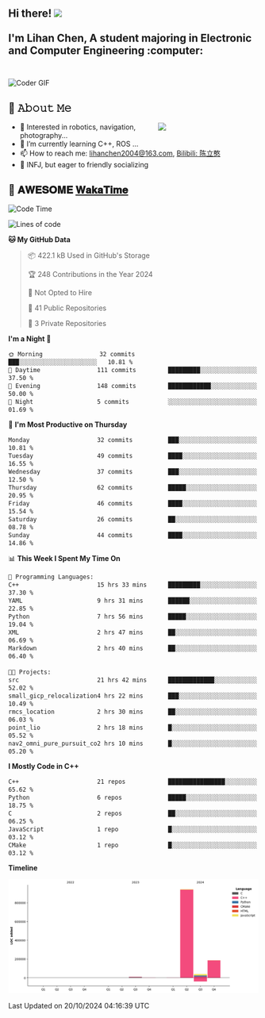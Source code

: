 <h2 align="left">
 <abc>
  <br>Hi there! <img src="https://user-images.githubusercontent.com/42378118/110234147-e3259600-7f4e-11eb-95be-0c4047144dea.gif" width="30"><br>
  <br> I'm Lihan Chen, A student majoring in Electronic and Computer Engineering :computer:<br>
  <br>
 </abc>
</h2>

<img align="center" src="https://media.giphy.com/media/SWoSkN6DxTszqIKEqv/giphy.gif" alt="Coder GIF" width="500">

## :book: 𝙰𝚋𝚘𝚞𝚝 𝙼𝚎

<img align="right" width="40%" src="https://github-readme-stats.vercel.app/api?username=LihanChen2004&show_icons=true&icon_color=CE1D2D&text_color=718096&bg_color=ffffff&hide_title=true" />

- 🌟 Interested in robotics, navigation, photography...
- 🌱 I’m currently learning C++, ROS ... 
- 📫 How to reach me: lihanchen2004@163.com, [Bilibili: 陈立憨](https://space.bilibili.com/170786212)
- 👯 INFJ, but eager to friendly socializing

## 📜 𝐀𝐖𝐄𝐒𝐎𝐌𝐄 [𝐖𝐚𝐤𝐚𝐓𝐢𝐦𝐞](https://github.com/anmol098/waka-readme-stats)

<!--START_SECTION:waka-->
![Code Time](http://img.shields.io/badge/Code%20Time-302%20hrs%2027%20mins-blue)

![Lines of code](https://img.shields.io/badge/From%20Hello%20World%20I%27ve%20Written-1.2%20million%20lines%20of%20code-blue)

**🐱 My GitHub Data** 

> 📦 422.1 kB Used in GitHub's Storage 
 > 
> 🏆 248 Contributions in the Year 2024
 > 
> 🚫 Not Opted to Hire
 > 
> 📜 41 Public Repositories 
 > 
> 🔑 3 Private Repositories 
 > 
**I'm a Night 🦉** 

```text
🌞 Morning                32 commits          ███░░░░░░░░░░░░░░░░░░░░░░   10.81 % 
🌆 Daytime                111 commits         █████████░░░░░░░░░░░░░░░░   37.50 % 
🌃 Evening                148 commits         ████████████░░░░░░░░░░░░░   50.00 % 
🌙 Night                  5 commits           ░░░░░░░░░░░░░░░░░░░░░░░░░   01.69 % 
```
📅 **I'm Most Productive on Thursday** 

```text
Monday                   32 commits          ███░░░░░░░░░░░░░░░░░░░░░░   10.81 % 
Tuesday                  49 commits          ████░░░░░░░░░░░░░░░░░░░░░   16.55 % 
Wednesday                37 commits          ███░░░░░░░░░░░░░░░░░░░░░░   12.50 % 
Thursday                 62 commits          █████░░░░░░░░░░░░░░░░░░░░   20.95 % 
Friday                   46 commits          ████░░░░░░░░░░░░░░░░░░░░░   15.54 % 
Saturday                 26 commits          ██░░░░░░░░░░░░░░░░░░░░░░░   08.78 % 
Sunday                   44 commits          ████░░░░░░░░░░░░░░░░░░░░░   14.86 % 
```


📊 **This Week I Spent My Time On** 

```text
💬 Programming Languages: 
C++                      15 hrs 33 mins      █████████░░░░░░░░░░░░░░░░   37.30 % 
YAML                     9 hrs 31 mins       ██████░░░░░░░░░░░░░░░░░░░   22.85 % 
Python                   7 hrs 56 mins       █████░░░░░░░░░░░░░░░░░░░░   19.04 % 
XML                      2 hrs 47 mins       ██░░░░░░░░░░░░░░░░░░░░░░░   06.69 % 
Markdown                 2 hrs 40 mins       ██░░░░░░░░░░░░░░░░░░░░░░░   06.40 % 

🐱‍💻 Projects: 
src                      21 hrs 42 mins      █████████████░░░░░░░░░░░░   52.02 % 
small_gicp_relocalization4 hrs 22 mins       ███░░░░░░░░░░░░░░░░░░░░░░   10.49 % 
rmcs_location            2 hrs 30 mins       ██░░░░░░░░░░░░░░░░░░░░░░░   06.03 % 
point_lio                2 hrs 18 mins       █░░░░░░░░░░░░░░░░░░░░░░░░   05.52 % 
nav2_omni_pure_pursuit_co2 hrs 10 mins       █░░░░░░░░░░░░░░░░░░░░░░░░   05.20 % 
```

**I Mostly Code in C++** 

```text
C++                      21 repos            ████████████████░░░░░░░░░   65.62 % 
Python                   6 repos             █████░░░░░░░░░░░░░░░░░░░░   18.75 % 
C                        2 repos             ██░░░░░░░░░░░░░░░░░░░░░░░   06.25 % 
JavaScript               1 repo              █░░░░░░░░░░░░░░░░░░░░░░░░   03.12 % 
CMake                    1 repo              █░░░░░░░░░░░░░░░░░░░░░░░░   03.12 % 
```



**Timeline**

![Lines of Code chart](https://raw.githubusercontent.com/LihanChen2004/LihanChen2004/main/assets/bar_graph.png)


 Last Updated on 20/10/2024 04:16:39 UTC
<!--END_SECTION:waka-->

<!--
**LihanChen2004/LihanChen2004** is a ✨ _special_ ✨ repository because its `README.md` (this file) appears on your GitHub profile.

Here are some ideas to get you started:

- 🔭 I’m currently working on ...
- 🌱 I’m currently learning ...
- 👯 I’m looking to collaborate on ...
- 🤔 I’m looking for help with ...
- 💬 Ask me about ...
- 📫 How to reach me: ...
- 😄 Pronouns: ...
- ⚡ Fun fact: ...
-->
